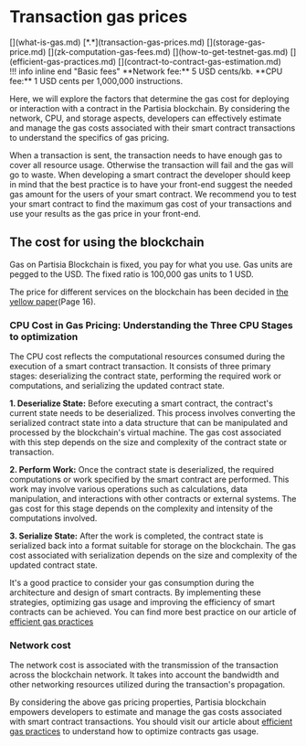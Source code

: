 # Transaction gas prices

<div class="dot-navigation" markdown>
   [](what-is-gas.md)
   [*.*](transaction-gas-prices.md)
   [](storage-gas-price.md)
   [](zk-computation-gas-fees.md)
   [](how-to-get-testnet-gas.md)
   [](efficient-gas-practices.md)
   [](contract-to-contract-gas-estimation.md)
</div>
!!! info inline end "Basic fees"
    **Network fee:** 5 USD cents/kb.
    **CPU fee:** 1 USD cents per 1,000,000 instructions.

Here, we will explore the factors that determine the gas cost for deploying or interaction with a contract in the Partisia blockchain. By considering the network, CPU, and storage aspects, developers can effectively estimate and manage the gas costs associated with their smart contract transactions to understand the specifics of gas pricing. 

When a transaction is sent, the transaction needs to have enough gas to cover all resource usage. Otherwise the transaction will fail and the gas will go to waste. When developing a smart contract the developer should keep in mind that the best practice is to have your front-end suggest the needed gas amount for the users of your smart contract. We recommend you to test your smart contract to find the maximum gas cost of your transactions and use your results as the gas price in your front-end. 

## The cost for using the blockchain

Gas on Partisia Blockchain is fixed, you pay for what you use. Gas units are pegged to the USD. The fixed ratio is 100,000 gas units to 1 USD.

The price for different services on the blockchain has been decided in [the yellow paper](https://drive.google.com/file/d/1OX7ljrLY4IgEA1O3t3fKNH1qSO60_Qbw/view)(Page 16). 

### CPU Cost in Gas Pricing: Understanding the Three CPU Stages to optimization
The CPU cost reflects the computational resources consumed during the execution of a smart contract transaction. It consists of three primary stages: deserializing the contract state, performing the required work or computations, and serializing the updated contract state.

**1. Deserialize State:** Before executing a smart contract, the contract's current state needs to be deserialized. This process involves converting the serialized contract state into a data structure that can be manipulated and processed by the blockchain's virtual machine. The gas cost associated with this step depends on the size and complexity of the contract state or transaction.

**2. Perform Work:** Once the contract state is deserialized, the required computations or work specified by the smart contract are performed. This work may involve various operations such as calculations, data manipulation, and interactions with other contracts or external systems. The gas cost for this stage depends on the complexity and intensity of the computations involved.

**3. Serialize State:** After the work is completed, the contract state is serialized back into a format suitable for storage on the blockchain. The gas cost associated with serialization depends on the size and complexity of the updated contract state.

It's a good practice to consider your gas consumption during the architecture and design of smart contracts. By implementing these strategies, optimizing gas usage and improving the efficiency of smart contracts can be achieved. You can find more best practice on our article of [efficient gas practices](efficient-gas-practices.md)

### Network cost
The network cost is associated with the transmission of the transaction across the blockchain network. It takes into account the bandwidth and other networking resources utilized during the transaction's propagation.

By considering the above gas pricing properties, Partisia blockchain empowers developers to estimate and manage the gas costs associated with smart contract transactions. You should visit our article about [efficient gas practices](efficient-gas-practices.md) to understand how to optimize contracts gas usage. 